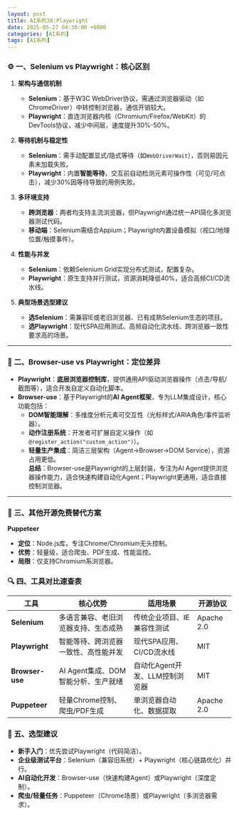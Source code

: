 ```yaml
---
layout: post
title: AI系列38:Playwright
date: 2025-05-27 04:30:00 +0800
categories: [AI系列]
tags: [AI系列]
---
```

### ⚙️ **一、Selenium vs Playwright：核心区别**
1. **架构与通信机制**  
   - **Selenium**：基于W3C WebDriver协议，需通过浏览器驱动（如ChromeDriver）中转控制浏览器，通信开销较大。  
   - **Playwright**：直连浏览器内核（Chromium/Firefox/WebKit）的DevTools协议，减少中间层，速度提升30%-50%。

2. **等待机制与稳定性**  
   - **Selenium**：需手动配置显式/隐式等待（如`WebDriverWait`），否则易因元素未加载失败。  
   - **Playwright**：内置**智能等待**，交互前自动检测元素可操作性（可见/可点击），减少30%因等待导致的用例失败。

3. **多环境支持**  
   - **跨浏览器**：两者均支持主流浏览器，但Playwright通过统一API简化多浏览器测试代码。  
   - **移动端**：Selenium需结合Appium；Playwright内置设备模拟（视口/地理位置/触摸事件）。

4. **性能与并发**  
   - **Selenium**：依赖Selenium Grid实现分布式测试，配置复杂。  
   - **Playwright**：原生支持并行测试，资源消耗降低40%，适合高频CI/CD流水线。

5. **典型场景选型建议**  
   - **选Selenium**：需兼容IE或老旧浏览器、已有成熟Selenium生态的项目。  
   - **选Playwright**：现代SPA应用测试、高频自动化流水线、跨浏览器一致性要求高的场景。

---

### 🤖 **二、Browser-use vs Playwright：定位差异**
- **Playwright**：**底层浏览器控制库**，提供通用API驱动浏览器操作（点击/导航/截图等），适合开发自定义自动化脚本。  
- **Browser-use**：基于Playwright的**AI Agent框架**，专为LLM集成设计，核心功能包括：  
  - **DOM智能理解**：多维度分析元素可交互性（光标样式/ARIA角色/事件监听器）。  
  - **动作注册系统**：开发者可扩展自定义操作（如`@register_action("custom_action")`）。  
  - **轻量生产集成**：简洁三层架构（Agent→Browser→DOM Service），资源占用更低。  
**总结**：Browser-use是Playwright的上层封装，专注为AI Agent提供浏览器操作能力，适合快速构建自动化Agent；Playwright更通用，适合直接控制浏览器。

---

### 🧩 **三、其他开源免费替代方案**
**Puppeteer**  
   - **定位**：Node.js库，专注Chrome/Chromium无头控制。  
   - **优势**：轻量级，适合爬虫、PDF生成、性能监控。  
   - **局限**：仅支持Chromium系浏览器。

### 🔍 **四、工具对比速查表**
| **工具**       | **核心优势**                          | **适用场景**                     | **开源协议** |  
|----------------|-------------------------------------|--------------------------------|------------|  
| **Selenium**   | 多语言兼容、老旧浏览器支持、生态成熟       | 传统企业项目、IE兼容性测试         | Apache 2.0 |  
| **Playwright** | 智能等待、跨浏览器一致性、高性能并发       | 现代SPA应用、CI/CD流水线         | MIT        |  
| **Browser-use**| AI Agent集成、DOM智能分析、生产就绪      | 自动化Agent开发、LLM控制浏览器     | MIT        |  
| **Puppeteer**  | 轻量Chrome控制、爬虫/PDF生成           | 单浏览器自动化、数据提取            | Apache 2.0 |  

### 💎 **五、选型建议**
- **新手入门**：优先尝试Playwright（代码简洁）。  
- **企业级测试平台**：Selenium（兼容旧系统）+ Playwright（核心链路优化）并行。  
- **AI自动化开发**：Browser-use（快速构建Agent）或Playwright（深度定制）。  
- **爬虫/轻量任务**：Puppeteer（Chrome场景）或Playwright（多浏览器需求）。

